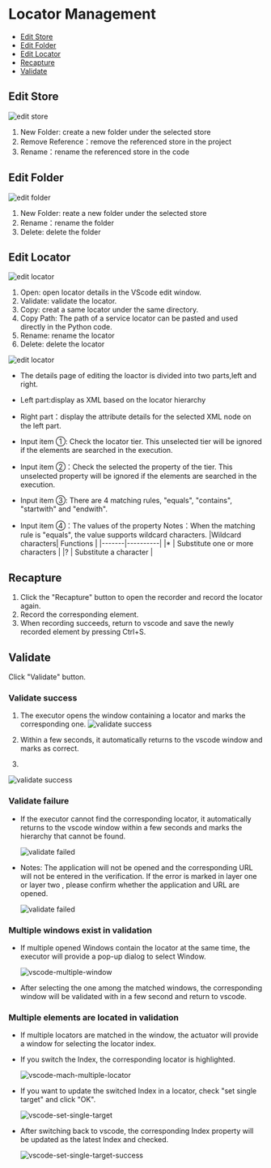 # Locator Management<!-- {docsify-ignore-all} -->

  - [Edit Store](#edit-store)
  - [Edit Folder](#edit-folder)
  - [Edit Locator](#edit-locator)
  - [Recapture](#recapture)
  - [Validate](#validate)

## Edit Store

  ![edit store](../../img/vscode-project-store-menu.png)
    
1. New Folder: create a new folder under the selected store
2. Remove Reference：remove the referenced store in the project
3. Rename：rename the referenced store in the code

## Edit Folder

  ![edit folder](../../img/vscode-project-folder-menu.png)

1. New Folder: reate a new folder under the selected store
2. Rename：rename the folder
3. Delete: delete the folder

## Edit Locator

  ![edit locator](../../img/vscode-project-locator-menu.png)

1. Open: open locator details in the VScode edit window. 
2. Validate: validate the locator.
3. Copy: creat a same locator under the same directory.
4. Copy Path: The path of a service locator can be pasted and used directly in the Python code.
5. Rename: rename the locator
6. Delete: delete the locator

  ![edit locator](../../img/vscode-edit-locator.png)

- The details page of editing the loactor is divided into two parts,left and right.
- Left part:display as XML based on the locator hierarchy 
- Right part：display the attribute details for the selected XML node on the left part.

- Input item ①: Check the locator tier. This unselected tier will be ignored if the elements are searched in the execution. 
- Input item ②：Check the selected the property of the tier. This unselected property will be ignored if the elements are searched in the execution.
- Input item ③: There are 4 matching rules, "equals", "contains", "startwith" and "endwith".
  
- Input item ④：The values of the property
    Notes：When the matching rule is "equals", the value supports wildcard characters.
    |Wildcard characters| Functions                 |
    |-------|----------|
    |*    | Substitute one or more characters |
    |?    | Substitute a character      |

## Recapture
1. Click the "Recapture" button to open the recorder and record the locator again.
2. Record the corresponding element.
3. When recording succeeds, return to vscode and   save the newly recorded element by pressing Ctrl+S.
   
## Validate
Click "Validate" button.

### Validate success
1. The executor opens the window containing a locator and  marks the corresponding one.
  ![validate success](../../img/vscode-validate-success-recorder.png)

2. Within a few seconds, it automatically returns to the vscode window and marks as correct.
3. 
  ![validate success](../../img/vscode-validate-success.png)

### Validate failure
- If the executor cannot find the corresponding locator, it automatically returns to the vscode window within a few seconds and marks the hierarchy that cannot be found.

  ![validate failed](../../img/vscode-validate-failed.png)
- Notes: The application will not be opened and the corresponding URL will not be entered in the verification. If the error is marked in layer one or layer two , please confirm whether the application and URL are opened.

  ![validate failed](../../img/vscode-validate-process.png)

### Multiple windows exist in validation
- If multiple opened Windows contain the locator at the same time, the executor will provide a pop-up dialog to select Window.

  ![vscode-multiple-window](../../img/vscode-multiple-window.png)

- After selecting the one among the matched windows, the corresponding window will be validated with in a few second and return to vscode.

### Multiple elements are located in validation
- If multiple locators are matched in the window, the actuator will provide a window for selecting the locator index. 
- If you switch the Index, the corresponding locator is highlighted.
  
  ![vscode-mach-multiple-locator](../../img/vscode-mach-multiple-locator.png)

- If you want to update the switched Index in a locator, check "set single target" and click "OK". 
  
  ![vscode-set-single-target](../../img/vscode-set-single-target.png)

- After switching back to vscode, the corresponding Index property will be updated as the latest Index and checked. 
  
  ![vscode-set-single-target-success](../../img/vscode-set-single-target-success.png)